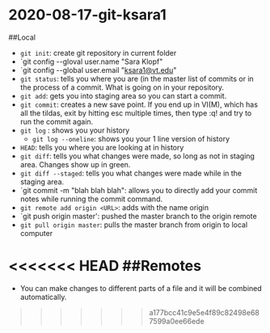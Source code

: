 # 2020-08-17-git-ksara1

##Local
- `git init`: create git repository in current folder
- `git config --gloval user.name "Sara Klopf"
- `git config --global user.email "ksara1@vt.edu"
- `git status`: tells you where you are (in the master list of commits or in the process of a commit.  What is going on in your repository.
- `git add`: gets you into staging area so you can start a commit.
- `git commit`: creates a new save point.  If you end up in VI(M), which has all the tildas, exit by hitting esc multiple times, then type :q! and try to run the commit again.
- `git log` : shows you your history
	- `git log --oneline`: shows you your 1 line version of history
- `HEAD`: tells you where you are looking at in history
- `git diff`: tells you what changes were made, so long as not in staging area.  Changes show up in green.
- `git diff --staged`: tells you what changes were made while in the staging area.
- `git commit -m "blah blah blah": allows you to directly add your commit notes while running the commit command.
- `git remote add origin <URL>`: adds <URL> with the name origin
- `git push origin master': pushed the master branch to the origin remote
- `git pull origin master`: pulls the master branch from origin to local computer

<<<<<<< HEAD
##Remotes
=======
- You can make changes to different parts of a file and it will be combined automatically.
>>>>>>> a177bcc41c9e5e4f89c82498e687599a0ee66ede
